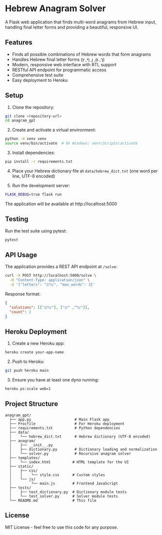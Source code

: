 # Hebrew Anagram Solver

A Flask web application that finds multi-word anagrams from Hebrew input, handling final letter forms and providing a beautiful, responsive UI.

## Features

- Finds all possible combinations of Hebrew words that form anagrams
- Handles Hebrew final letter forms (ך, ם, ן, ף, ץ)
- Modern, responsive web interface with RTL support
- RESTful API endpoint for programmatic access
- Comprehensive test suite
- Easy deployment to Heroku

## Setup

1. Clone the repository:
```bash
git clone <repository-url>
cd anagram_gpt
```

2. Create and activate a virtual environment:
```bash
python -m venv venv
source venv/bin/activate  # On Windows: venv\Scripts\activate
```

3. Install dependencies:
```bash
pip install -r requirements.txt
```

4. Place your Hebrew dictionary file at `data/hebrew_dict.txt` (one word per line, UTF-8 encoded)

5. Run the development server:
```bash
FLASK_DEBUG=true flask run
```

The application will be available at http://localhost:5000

## Testing

Run the test suite using pytest:
```bash
pytest
```

## API Usage

The application provides a REST API endpoint at `/solve`:

```bash
curl -X POST http://localhost:5000/solve \
  -H "Content-Type: application/json" \
  -d '{"letters": "שלום", "max_words": 3}'
```

Response format:
```json
{
  "solutions": [["שלום"], ["של", "ום"]],
  "count": 2
}
```

## Heroku Deployment

1. Create a new Heroku app:
```bash
heroku create your-app-name
```

2. Push to Heroku:
```bash
git push heroku main
```

3. Ensure you have at least one dyno running:
```bash
heroku ps:scale web=1
```

## Project Structure

```
anagram_gpt/
  ├── app.py                    # Main Flask app
  ├── Procfile                  # For Heroku deployment
  ├── requirements.txt          # Python dependencies
  ├── data/
  │    └── hebrew_dict.txt      # Hebrew dictionary (UTF-8 encoded)
  ├── anagram/
  │    ├── __init__.py
  │    ├── dictionary.py        # Dictionary loading and normalization
  │    └── solver.py            # Recursive anagram solver
  ├── templates/
  │    └── index.html          # HTML template for the UI
  ├── static/
  │    ├── css/
  │    │    └── style.css      # Custom styles
  │    └── js/
  │         └── main.js        # Frontend JavaScript
  ├── tests/
  │    ├── test_dictionary.py  # Dictionary module tests
  │    └── test_solver.py      # Solver module tests
  └── README.md                # This file
```

## License

MIT License - feel free to use this code for any purpose.
